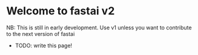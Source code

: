 <!--

#################################################
### THIS FILE WAS AUTOGENERATED! DO NOT EDIT! ###
#################################################
# file to edit: nbs/95_index.ipynb
# command to build the docs after a change: nbdev_build_docs

-->

# Welcome to fastai v2

NB: This is still in early development. Use v1 unless you want to contribute to the next version of fastai


- TODO: write this page!

